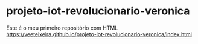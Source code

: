 # projeto-iot-revolucionario-veronica
Este é o meu primeiro repositório com HTML
https://veeteixeira.github.io/projeto-iot-revolucionario-veronica/index.html

